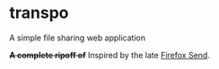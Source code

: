 # transpo
A simple file sharing web application

<b><s>A complete ripoff of</s></b> Inspired by the late [Firefox Send](https://github.com/mozilla/send).
